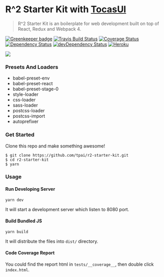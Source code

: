 # R^2 Starter Kit with [TocasUI](https://github.com/TeaMeow/TocasUI/)

> R^2 Starter Kit is an boilerplate for web development built on top of React, Redux and Webpack 4.

[![Greenkeeper badge][greenkeeper-badge]][greenkeeper]
[![Travis Build Status][build-badge]][build]
[![Coverage Status][coveralls-badge]][coveralls]
[![Dependency Status][deps-badge]][deps]
[![devDependency Status][dev-deps-badge]][dev-deps]
[![Heroku][heroku-deployment-badge]][heroku-app]

![](http://i.giphy.com/69jtJzHmbccnmL1W8k.gif)

### Presets And Loaders

* babel-preset-env
* babel-preset-react
* babel-preset-stage-0
* style-loader
* css-loader
* sass-loader
* postcss-loader
* postcss-import
* autoprefixer

### Get Started

Clone this repo and make something awesome!

```
$ git clone https://github.com/tpai/r2-starter-kit.git
$ cd r2-starter-kit
$ yarn
```

### Usage

#### Run Developing Server

```
yarn dev
```

It will start a development server which listen to 8080 port.

#### Build Bundled JS

```
yarn build
```

It will distribute the files into `dist/` directory.

#### Code Coverage Report

You could find the report html in `tests/__coverage__`, then double click `index.html`.

[build-badge]: https://travis-ci.org/tpai/r2-starter-kit.svg?branch=master
[build]: https://travis-ci.org/tpai/r2-starter-kit

[coveralls-badge]: https://coveralls.io/repos/github/tpai/r2-starter-kit/badge.svg?branch=master
[coveralls]: https://coveralls.io/github/tpai/r2-starter-kit?branch=master

[deps-badge]: https://david-dm.org/tpai/r2-starter-kit.svg
[deps]: https://david-dm.org/tpai/r2-starter-kit

[dev-deps-badge]: https://david-dm.org/tpai/r2-starter-kit/dev-status.svg
[dev-deps]: https://david-dm.org/tpai/r2-starter-kit#info=devDependencies

[heroku-deployment-badge]: https://heroku-badge.herokuapp.com/?app=r2-starter-kit
[heroku-app]: http://r2-starter-kit.herokuapp.com

[greenkeeper-badge]: https://badges.greenkeeper.io/tpai/r2-starter-kit.svg
[greenkeeper]: https://greenkeeper.io/
